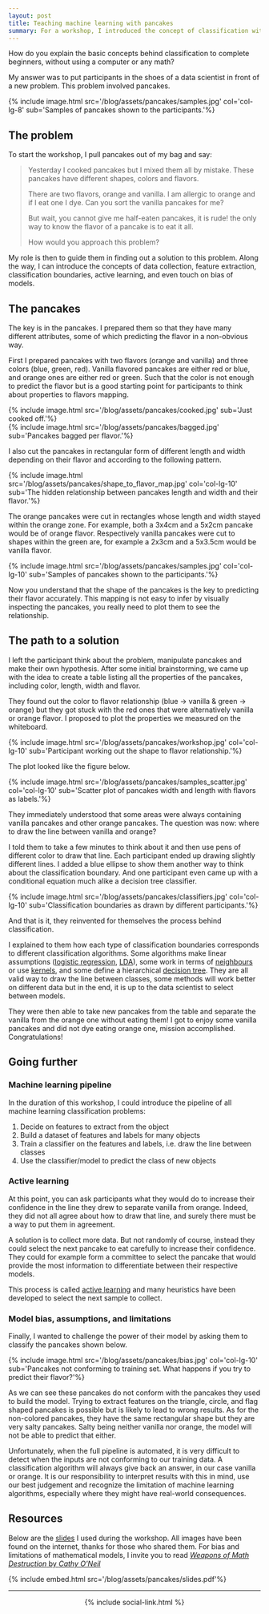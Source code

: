```yaml
---
layout: post
title: Teaching machine learning with pancakes
summary: For a workshop, I introduced the concept of classification without math or computer. I designed a problem involving pancakes of different shapes, colors, and flavors. In this post, I describe the setup and narrative I used.
---
```


<div class="message">
  How do you explain the basic concepts behind classification to complete beginners, without using a computer or any math?
</div>

My answer was to put participants in the shoes of a data scientist in front of a new problem. This problem involved pancakes.

{% include image.html src='/blog/assets/pancakes/samples.jpg' col='col-lg-8' sub='Samples of pancakes shown to the participants.'%}

## The problem

To start the workshop, I pull pancakes out of my bag and say:

> Yesterday I cooked pancakes but I mixed them all by mistake. These pancakes have different shapes, colors and flavors.
>
> There are two flavors, orange and vanilla. I am allergic to orange and if I eat one I dye. Can you sort the vanilla pancakes for me?
>
> But wait, you cannot give me half-eaten pancakes, it is rude! the only way to know the flavor of a pancake is to eat it all.
>
> How would you approach this problem?

My role is then to guide them in finding out a solution to this problem. Along the way, I can introduce the concepts of data collection, feature extraction, classification boundaries, active learning, and even touch on bias of models.

## The pancakes

The key is in the pancakes. I prepared them so that they have many different attributes, some of which predicting the flavor in a non-obvious way.

First I prepared pancakes with two flavors (orange and vanilla) and three colors (blue, green, red). Vanilla flavored pancakes are either red or blue, and orange ones are either red or green. Such that the color is not enough to predict the flavor but is a good starting point for participants to think about properties to flavors mapping.

<div class="container">
  <div class="row align-items-center justify-content-center">
    <div class="col-md-4">
      {% include image.html src='/blog/assets/pancakes/cooked.jpg' sub='Just cooked off.'%}  
    </div>
    <div class="col-md-8">
      {% include image.html src='/blog/assets/pancakes/bagged.jpg' sub='Pancakes bagged per flavor.'%}
    </div>
  </div>
</div>

I also cut the pancakes in rectangular form of different length and width depending on their flavor and according to the following pattern.

{% include image.html src='/blog/assets/pancakes/shape_to_flavor_map.jpg' col='col-lg-10' sub='The hidden relationship between pancakes length and width and their flavor.'%}

The orange pancakes were cut in rectangles whose length and width stayed within the orange zone. For example, both a 3x4cm and a 5x2cm pancake would be of orange flavor. Respectively vanilla pancakes were cut to shapes within the green are, for example a 2x3cm and a 5x3.5cm would be vanilla flavor.

{% include image.html src='/blog/assets/pancakes/samples.jpg' col='col-lg-10' sub='Samples of pancakes shown to the participants.'%}

Now you understand that the shape of the pancakes is the key to predicting their flavor accurately. This mapping is not easy to infer by visually inspecting the pancakes, you really need to plot them to see the relationship.

## The path to a solution

I left the participant think about the problem, manipulate pancakes and make their own hypothesis. After some initial brainstorming, we came up with the idea to create a table listing all the properties of the pancakes, including color, length, width and flavor.

They found out the color to flavor relationship (blue -> vanilla & green -> orange) but they got stuck with the red ones that were alternatively vanilla or orange flavor. I proposed to plot the properties we measured on the whiteboard.

{% include image.html src='/blog/assets/pancakes/workshop.jpg' col='col-lg-10' sub='Participant working out the shape to flavor relationship.'%}

The plot looked like the figure below.

{% include image.html src='/blog/assets/pancakes/samples_scatter.jpg' col='col-lg-10' sub='Scatter plot of pancakes width and length with flavors as labels.'%}

They immediately understood that some areas were always containing vanilla pancakes and other orange pancakes. The question was now: where to draw the line between vanilla and orange?

I told them to take a few minutes to think about it and then use pens of different color to draw that line. Each participant ended up drawing slightly different lines. I added a blue ellipse to show them another way to think about the classification boundary. And one participant even came up with a conditional equation much alike a decision tree classifier.

{% include image.html src='/blog/assets/pancakes/classifiers.jpg' col='col-lg-10' sub='Classification boundaries as drawn by different participants.'%}

And that is it, they reinvented for themselves the process behind classification.

I explained to them how each type of classification boundaries corresponds to different classification algorithms. Some algorithms make linear assumptions ([logistic regression](https://en.wikipedia.org/wiki/Logistic_regression), [LDA](https://en.wikipedia.org/wiki/Linear_discriminant_analysis)), some work in terms of [neighbours](https://en.wikipedia.org/wiki/K-nearest_neighbors_algorithm) or use [kernels](https://en.wikipedia.org/wiki/Kernel_method), and some define a hierarchical [decision tree](https://en.wikipedia.org/wiki/Decision_tree). They are all valid way to draw the line between classes, some methods will work better on different data but in the end, it is up to the data scientist to select between models.

They were then able to take new pancakes from the table and separate the vanilla from the orange one without eating them! I got to enjoy some vanilla pancakes and did not dye eating orange one, mission accomplished. Congratulations!

## Going further

### Machine learning pipeline

In the duration of this workshop, I could introduce the pipeline of all machine learning classification problems:
1. Decide on features to extract from the object
1. Build a dataset of features and labels for many objects
1. Train a classifier on the features and labels, i.e. draw the line between classes
1. Use the classifier/model to predict the class of new objects

### Active learning

At this point, you can ask participants what they would do to increase their confidence in the line they drew to separate vanilla from orange. Indeed, they did not all agree about how to draw that line, and surely there must be a way to put them in agreement.

A solution is to collect more data. But not randomly of course, instead they could select the next pancake to eat carefully to increase their confidence. They could for example form a committee to select the pancake that would provide the most information to differentiate between their respective models.

This process is called [active learning](https://en.wikipedia.org/wiki/Active_learning_(machine_learning)) and many heuristics have been developed to select the next sample to collect.


### Model bias, assumptions, and limitations

Finally, I wanted to challenge the power of their model by asking them to classify the pancakes shown below.

{% include image.html src='/blog/assets/pancakes/bias.jpg' col='col-lg-10' sub='Pancakes not conforming to training set. What happens if you try to predict their flavor?'%}

As we can see these pancakes do not conform with the pancakes they used to build the model. Trying to extract features on the triangle, circle, and flag shaped pancakes is possible but is likely to lead to wrong results. As for the non-colored pancakes, they have the same rectangular shape but they are very salty pancakes. Salty being neither vanilla nor orange, the model will not be able to predict that either.

Unfortunately, when the full pipeline is automated, it is very difficult to detect when the inputs are not conforming to our training data. A classification algorithm will always give back an answer, in our case vanilla or orange. It is our responsibility to interpret results with this in mind, use our best judgement and recognize the limitation of machine learning algorithms, especially where they might have real-world consequences.

## Resources

Below are the [slides](/blog/assets/pancakes/slides.pdf) I used during the workshop. All images have been found on the internet, thanks for those who shared them. For bias and limitations of mathematical models, I invite you to read [*Weapons of Math Destruction* by *Cathy O'Neil*](https://en.wikipedia.org/wiki/Weapons_of_Math_Destruction)


{% include embed.html src='/blog/assets/pancakes/slides.pdf'%}

---

<div align="center">
  {% include social-link.html %}
</div>
